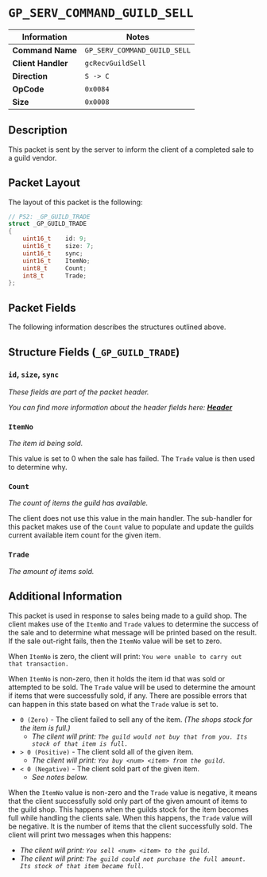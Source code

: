 # `GP_SERV_COMMAND_GUILD_SELL`

| Information               | Notes |
|---                        |---    |
| **Command Name**          | `GP_SERV_COMMAND_GUILD_SELL` |
| **Client Handler**        | `gcRecvGuildSell` |
| **Direction**             | `S -> C` |
| **OpCode**                | `0x0084` |
| **Size**                  | `0x0008` |

## Description

This packet is sent by the server to inform the client of a completed sale to a guild vendor.

## Packet Layout

The layout of this packet is the following:

```cpp
// PS2: _GP_GUILD_TRADE
struct _GP_GUILD_TRADE
{
    uint16_t    id: 9;
    uint16_t    size: 7;
    uint16_t    sync;
    uint16_t    ItemNo;
    uint8_t     Count;
    int8_t      Trade;
};
```

## Packet Fields

The following information describes the structures outlined above.

## Structure Fields (`_GP_GUILD_TRADE`)

### `id`, `size`, `sync`

_These fields are part of the packet header._

_You can find more information about the header fields here: [**Header**](/world/server/Header.md)_

### `ItemNo`

_The item id being sold._

This value is set to 0 when the sale has failed. The `Trade` value is then used to determine why.

### `Count`

_The count of items the guild has available._

The client does not use this value in the main handler. The sub-handler for this packet makes use of the `Count` value to populate and update the guilds current available item count for the given item.

### `Trade`

_The amount of items sold._

## Additional Information

This packet is used in response to sales being made to a guild shop. The client makes use of the `ItemNo` and `Trade` values to determine the success of the sale and to determine what message will be printed based on the result. If the sale out-right fails, then the `ItemNo` value will be set to zero.

When `ItemNo` is zero, the client will print: `You were unable to carry out that transaction.`

When `ItemNo` is non-zero, then it holds the item id that was sold or attempted to be sold. The `Trade` value will be used to determine the amount if items that were successfully sold, if any. There are possible errors that can happen in this state based on what the `Trade` value is set to.

  - `0 (Zero)` - The client failed to sell any of the item. _(The shops stock for the item is full.)_
    - _The client will print: `The guild would not buy that from you. Its stock of that item is full.`_
  - `> 0 (Positive)` - The client sold all of the given item.
    - _The client will print: `You buy <num> <item> from the guild.`_
  - `< 0 (Negative)` - The client sold part of the given item.
    - _See notes below._

When the `ItemNo` value is non-zero and the `Trade` value is negative, it means that the client successfully sold only part of the given amount of items to the guild shop. This happens when the guilds stock for the item becomes full while handling the clients sale. When this happens, the `Trade` value will be negative. It is the number of items that the client successfully sold. The client will print two messages when this happens:

  - _The client will print: `You sell <num> <item> to the guild.`_
  - _The client will print: `The guild could not purchase the full amount. Its stock of that item became full.`_
